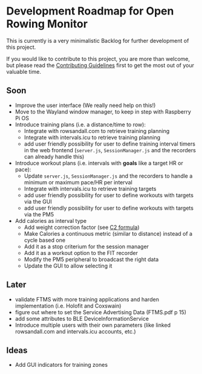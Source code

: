 # Development Roadmap for Open Rowing Monitor

This is currently is a very minimalistic Backlog for further development of this project.

If you would like to contribute to this project, you are more than welcome, but please read the [Contributing Guidelines](CONTRIBUTING.md) first to get the most out of your valuable time.

## Soon

* Improve the user interface (We really need help on this!)
* Move to the Wayland window manager, to keep in step with Raspberry Pi OS
* Introduce training plans (i.e. a distance/time to row):
  * Integrate with rowsandall.com to retrieve training planning
  * Integrate with intervals.icu to retrieve training planning
  * add user friendly possibility for user to define training interval timers in the web frontend (`server.js`, `SessionManager.js` and the recorders can already handle this)
* Introduce workout plans (i.e. intervals with **goals** like a target HR or pace):
  * Update `server.js`, `SessionManager.js` and the recorders to handle a minimum or maximum pace/HR per interval
  * Integrate with intervals.icu to retrieve training targets
  * add user friendly possibility for user to define workouts with targets via the GUI
  * add user friendly possibility for user to define workouts with targets via the PM5
* Add calories as interval type
  * Add weight correction factor (see [C2 formula](https://www.concept2.com/training/calorie-calculator))
  * Make Calories a continuous metric (similar to distance) instead of a cycle based one
  * Add it as a stop criterium for the session manager
  * Add it as a workout option to the FIT recorder
  * Modify the PM5 peripheral to broadcast the right data
  * Update the GUI to allow selecting it

## Later

* validate FTMS with more training applications and harden implementation (i.e. Holofit and Coxswain)
* figure out where to set the Service Advertising Data (FTMS.pdf p 15)
* add some attributes to BLE DeviceInformationService
* Introduce multiple users with their own parameters (like linked rowsandall.com and intervals.icu accounts, etc.)

## Ideas

* Add GUI indicators for training zones
